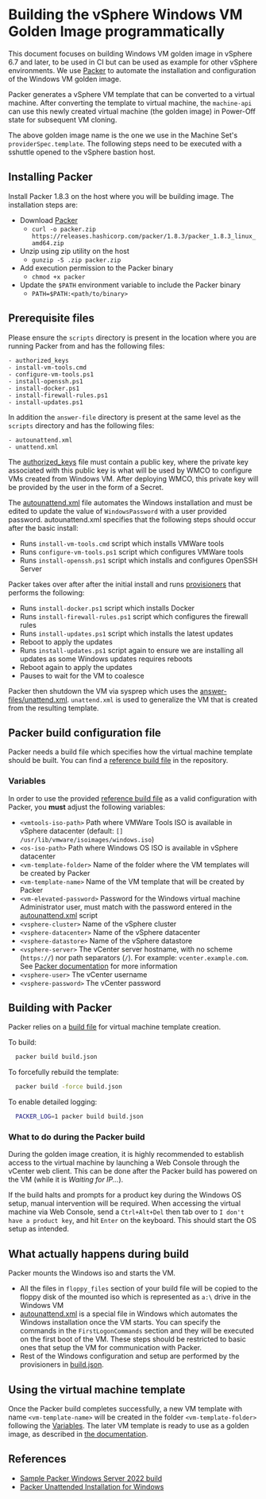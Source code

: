 # Building the vSphere Windows VM Golden Image programmatically

This document focuses on building Windows VM golden image in vSphere 6.7 and later, to be used in CI but can be 
used as example for other vSphere environments. We use [Packer](https://github.com/hashicorp/packer) to automate the
installation and configuration of the Windows VM golden image. 

Packer generates a vSphere VM template that can be converted to a virtual machine. After converting the 
template to virtual machine, the `machine-api` can use this newly created virtual machine (the golden image) in Power-Off state for 
subsequent VM cloning. 

The above golden image name is the one we use in the Machine Set's `providerSpec.template`. The following steps need 
to be executed with a sshuttle opened to the vSphere bastion host.

## Installing Packer

Install Packer 1.8.3 on the host where you will be building image. The installation steps are:

- Download [Packer](https://www.packer.io/downloads)
    - `curl -o packer.zip https://releases.hashicorp.com/packer/1.8.3/packer_1.8.3_linux_amd64.zip`
- Unzip using zip utility on the host
    - `gunzip -S .zip packer.zip`
- Add execution permission to the Packer binary
    - `chmod +x packer`
- Update the `$PATH` environment variable to include the Packer binary
    - `PATH=$PATH:<path/to/binary>`

## Prerequisite files

Please ensure the `scripts` directory is present in the location where you are
running Packer from and has the following files:

    - authorized_keys
    - install-vm-tools.cmd
    - configure-vm-tools.ps1
    - install-openssh.ps1
    - install-docker.ps1
    - install-firewall-rules.ps1
    - install-updates.ps1

In addition the `answer-file` directory is present at the same level as the `scripts` directory and has the following
files:

    - autounattend.xml
    - unattend.xml

The [authorized_keys](scripts/authorized_keys) file must contain a public key, where the private key 
associated with this public key is what will be used by WMCO to configure VMs created from Windows VM. After 
deploying WMCO, this private key will be provided by the user in the form of a Secret.

The [autounattend.xml](scripts/autounattend.xml) file automates the Windows installation and  must be edited to update the
value of `WindowsPassword` with a user provided password. autounattend.xml specifies that the following steps should
occur after the basic install:

- Runs `install-vm-tools.cmd` script which installs VMWare tools
- Runs `configure-vm-tools.ps1` script which configures VMWare tools
- Runs `install-openssh.ps1` script which installs and configures OpenSSH Server

Packer takes over after after the initial install and runs [provisioners](https://www.packer.io/docs/provisioners) that
performs the following:
- Runs `install-docker.ps1` script which installs Docker
- Runs `install-firewall-rules.ps1` script which configures the firewall rules
- Runs `install-updates.ps1` script which installs the latest updates
- Reboot to apply the updates
- Runs `install-updates.ps1` script again to ensure we are installing all updates as some Windows updates requires
  reboots
- Reboot again to apply the updates
- Pauses to wait for the VM to coalesce

Packer then shutdown the VM via sysprep which uses the [answer-files/unattend.xml](unattend.xml). `unattend.xml` is used to
generalize the VM that is created from the resulting template.
## Packer build configuration file

Packer needs a build file which specifies how the virtual machine template should be built. You can find a [reference 
build file](build.json) in the repository.

### Variables

In order to use the provided [reference build file](build.json) as a valid configuration with Packer, you **must** 
adjust the following variables:

- `<vmtools-iso-path>` Path where VMWare Tools ISO is available in vSphere datacenter
  (default: `[] /usr/lib/vmware/isoimages/windows.iso`)
- `<os-iso-path>` Path where Windows OS ISO is available in vSphere datacenter
- `<vm-template-folder>` Name of the folder where the VM templates will be created by Packer
- `<vm-template-name>` Name of the VM template that will be created by Packer
- `<vm-elevated-password>` Password for the Windows virtual machine Administrator user,
   must match with the password entered in the [autounattend.xml](answer-files/autounattend.xml) script
- `<vsphere-cluster>` Name of the vSphere cluster
- `<vsphere-datacenter>` Name of the vSphere datacenter
- `<vsphere-datastore>` Name of the vSphere datastore
- `<vsphere-server>` The vCenter server hostname, with no scheme (`https://`) nor path separators (`/`).
  For example: `vcenter.example.com`.
  See [Packer documentation](https://www.packer.io/docs/builders/vsphere/vsphere-iso) for more information
- `<vsphere-user>` The vCenter username
- `<vsphere-password>` The vCenter password

## Building with Packer

Packer relies on a [build file](build.json) for virtual machine template creation.

To build:
```bash
  packer build build.json
```

To forcefully rebuild the template:
```bash
  packer build -force build.json
```

To enable detailed logging:
```bash
  PACKER_LOG=1 packer build build.json
```

### What to do during the Packer build

During the golden image creation, it is highly recommended to establish access to the virtual machine by launching a
Web Console through the vCenter web client. This can be done after the Packer build has powered on the VM (while it is
*Waiting for IP...*).

If the build halts and prompts for a product key during the Windows OS setup, manual intervention will be required.
When accessing the virtual machine via Web Console, send a `Ctrl+Alt+Del` then tab over to `I don't have a product key`,
and hit `Enter` on the keyboard. This should start the OS setup as intended.

## What actually happens during build

Packer mounts the Windows iso and starts the VM. 
- All the files in `floppy_files` section of your build file will be copied to the floppy disk of the mounted iso 
 which is represented as `a:\` drive in the Windows VM
- [autounattend.xml](answer-files/autounattend.xml) is a special file in Windows which automates the Windows installation
  once the VM starts. You can specify the commands in the `FirstLogonCommands` section and they will be executed on the
  first boot of the VM. These steps should be restricted to basic ones that setup the VM for communication with Packer.
- Rest of the Windows configuration and setup are performed by the provisioners in [build.json](build.json).
  
## Using the virtual machine template

Once the Packer build completes successfully, a new VM template with name `<vm-template-name>` will be created in
the folder `<vm-template-folder>` following the [Variables](#variables). The later VM template is ready to use as a
golden image, as described in [the documentation](../vsphere-golden-image.md#9-using-the-virtual-machine-template).

## References
- [Sample Packer Windows Server 2022 build](https://github.com/StefanZ8n/packer-ws2022/blob/main/ws2022.pkr.hcl)
- [Packer Unattended Installation for Windows](https://www.packer.io/guides/automatic-operating-system-installs/autounattend_windows)
